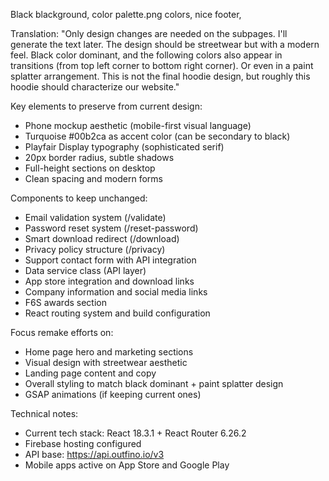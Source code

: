 Black blackground, color palette.png colors, nice footer,

Translation:
"Only design changes are needed on the subpages. I'll generate the text later.
The design should be streetwear but with a modern feel.
Black color dominant, and the following colors also appear in transitions (from top left corner to bottom right corner).
Or even in a paint splatter arrangement.
This is not the final hoodie design, but roughly this hoodie should characterize our website."

Key elements to preserve from current design:
- Phone mockup aesthetic (mobile-first visual language)
- Turquoise #00b2ca as accent color (can be secondary to black)
- Playfair Display typography (sophisticated serif)
- 20px border radius, subtle shadows
- Full-height sections on desktop
- Clean spacing and modern forms

Components to keep unchanged:
- Email validation system (/validate)
- Password reset system (/reset-password) 
- Smart download redirect (/download)
- Privacy policy structure (/privacy)
- Support contact form with API integration
- Data service class (API layer)
- App store integration and download links
- Company information and social media links
- F6S awards section
- React routing system and build configuration

Focus remake efforts on:
- Home page hero and marketing sections
- Visual design with streetwear aesthetic
- Landing page content and copy
- Overall styling to match black dominant + paint splatter design
- GSAP animations (if keeping current ones)

Technical notes:
- Current tech stack: React 18.3.1 + React Router 6.26.2
- Firebase hosting configured
- API base: https://api.outfino.io/v3
- Mobile apps active on App Store and Google Play 